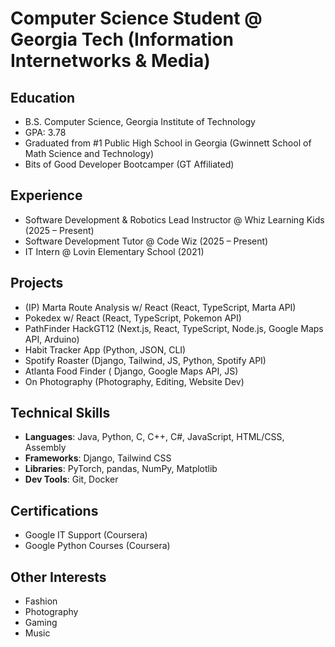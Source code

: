 # Computer Science Student @ Georgia Tech (Information Internetworks & Media)

## Education
- B.S. Computer Science, Georgia Institute of Technology  
- GPA: 3.78
- Graduated from #1 Public High School in Georgia (Gwinnett School of Math Science and Technology)
- Bits of Good Developer Bootcamper (GT Affiliated)

## Experience
- Software Development & Robotics Lead Instructor @ Whiz Learning Kids (2025 – Present)  
- Software Development Tutor @ Code Wiz (2025 – Present)  
- IT Intern @ Lovin Elementary School (2021)  

## Projects
- (IP) Marta Route Analysis w/ React (React, TypeScript, Marta API)
- Pokedex w/ React (React, TypeScript, Pokemon API)
- PathFinder HackGT12 (Next.js, React, TypeScript, Node.js, Google Maps API, Arduino)
- Habit Tracker App (Python, JSON, CLI)  
- Spotify Roaster (Django, Tailwind, JS, Python, Spotify API)  
- Atlanta Food Finder ( Django, Google Maps API, JS)  
- On Photography (Photography, Editing, Website Dev)  

## Technical Skills
- **Languages**: Java, Python, C, C++, C#, JavaScript, HTML/CSS, Assembly  
- **Frameworks**: Django, Tailwind CSS  
- **Libraries**: PyTorch, pandas, NumPy, Matplotlib  
- **Dev Tools**: Git, Docker  

## Certifications
- Google IT Support (Coursera)  
- Google Python Courses (Coursera)  

## Other Interests
- Fashion  
- Photography  
- Gaming  
- Music  
